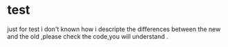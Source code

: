 # test
just for test
i don't known how i descripte the differences between the new and the old ,please check the code,you 
 will understand .

